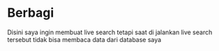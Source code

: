 # Berbagi 
Disini saya ingin membuat live search tetapi saat di jalankan live search tersebut tidak bisa membaca data dari database saya
